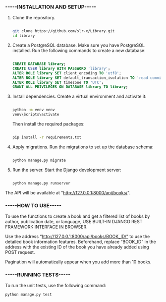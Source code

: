### -----INSTALLATION AND SETUP-----

 1. Clone the repository.

    ```bash

    git clone https://github.com/slr-x/Library.git
    cd library
    ```

 2. Create a PostgreSQL database.
    Make sure you have PostgreSQL installed. Run the following commands to create a new database:

    ```sql

    CREATE DATABASE library;
    CREATE USER library WITH PASSWORD 'library';
    ALTER ROLE library SET client_encoding TO 'utf8';
    ALTER ROLE library SET default_transaction_isolation TO 'read committed';
    ALTER ROLE library SET timezone TO 'UTC';
    GRANT ALL PRIVILEGES ON DATABASE library TO library;
    ```

3. Install dependencies.
    Create a virtual environment and activate it:

    ```bash

    python -m venv venv
    venv\Scripts\activate
    ```

    Then install the required packages:

    ```bash

    pip install -r requirements.txt
    ```

4. Apply migrations.
    Run the migrations to set up the database schema:

    ```bash

    python manage.py migrate
    ```

5. Run the server.
    Start the Django development server:

    ```bash

    python manage.py runserver
    ```

The API will be available at "http://127.0.0.1:8000/api/books/".

### -----HOW TO USE-----

To use the functions to create a book and get a filtered list of books by author, publication date, or language, USE BUILT-IN DJANGO REST FRAMEWORK INTERFACE IN BROWSER.

Use the address “http://127.0.0.1:8000/api/books/BOOK_ID/” to use the detailed book information features. 
Beforehand, replace “BOOK_ID” in the address with the existing ID of the book you have already added using POST request.

Pagination will automatically appear when you add more than 10 books.

### -----RUNNING TESTS-----

To run the unit tests, use the following command:


    python manage.py test
    


